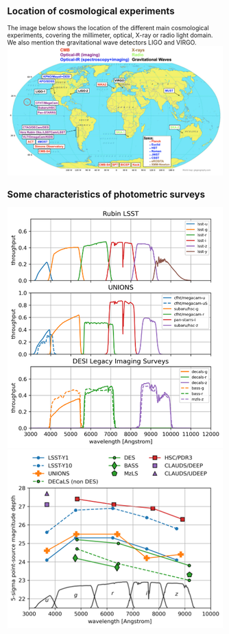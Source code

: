 ## Location of cosmological experiments
The image below shows the location of the different main cosmological experiments, covering the millimeter, optical, X-ray or radio light domain. We also mention the gravitational wave detectors LIGO and VIRGO.
![Description of Image](https://raw.githubusercontent.com/payerne/payerne.github.io/main/docs/images/cosmo_experiment_map.png)

## Some characteristics of photometric surveys

![Description of Image](https://raw.githubusercontent.com/payerne/payerne.github.io/main/docs/images/response_curves-5.png)
![Description of Image](https://raw.githubusercontent.com/payerne/payerne.github.io/main/docs/images/magnitude_depth-7.png)
